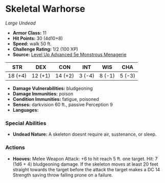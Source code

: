 # Skeletal Warhorse

*Large* *Undead*

- **Armor Class:** 11
- **Hit Points:** 30 (4d10+8)
- **Speed:** walk 50 ft.
- **Challenge Rating:** 1/2 (100 XP)
- **Source:** [Level Up Advanced 5e Monstrous Menagerie](https://www.levelup5e.com)

| STR | DEX | CON | INT | WIS | CHA |
| --- | --- | --- | --- | --- | --- |
| 18 (+4) | 12 (+1) | 14 (+2) | 3 (-4) | 8 (-1) | 5 (-3) |

- **Damage Vulnerabilities:** bludgeoning
- **Damage Immunities:** poison
- **Condition Immunities:** fatigue, poisoned
- **Senses:** darkvision 60 ft., passive Perception 9
- **Languages:** 
### Special Abilities
- **Undead Nature:** A skeleton doesnt require air, sustenance, or sleep.
### Actions
- **Hooves:** Melee Weapon Attack: +6 to hit  reach 5 ft.  one target. Hit: 7 (1d6 + 4) bludgeoning damage. If the skeleton moves at least 20 feet straight towards the target before the attack  the target makes a DC 14 Strength saving throw  falling prone on a failure.
